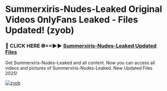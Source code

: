 # Summerxiris-Nudes-Leaked Original Videos 0nlyFans Leaked - Files Updated! (zyob)

<h3>🔴 CLICK HERE 🌐==►► <a href="https://tinyurl.com/yrmya6cz" rel="nofollow">Summerxiris-Nudes-Leaked Updated Files</a></h3>

Get Summerxiris-Nudes-Leaked and all content. Now you can access all videos and pictures of Summerxiris-Nudes-Leaked. New Updated Files 2025!

[![zyob](https://i.imgur.com/FMdXYCs.gif)](https://tinyurl.com/yrmya6cz)
